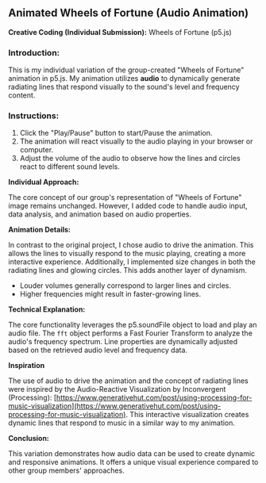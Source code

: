 ## Animated Wheels of Fortune (Audio Animation)

**Creative Coding (Individual Submission):** Wheels of Fortune (p5.js)

### **Introduction:**

This is my individual variation of the group-created "Wheels of Fortune" animation in p5.js. My animation utilizes **audio** to dynamically generate radiating lines that respond visually to the sound's level and frequency content.

### **Instructions:**

1. Click the "Play/Pause" button to start/Pause the animation.
2. The animation will react visually to the audio playing in your browser or computer.
3. Adjust the volume of the audio to observe how the lines and circles react to different sound levels.

**Individual Approach:**

The core concept of our group's representation of "Wheels of Fortune" image remains unchanged. However, I added code to handle audio input, data analysis, and animation based on audio properties. 

**Animation Details:**

In contrast to the original project, I chose audio to drive the animation. This allows the lines to visually respond to the music playing, creating a more interactive experience. Additionally, I implemented size changes in both the radiating lines and glowing circles. This adds another layer of dynamism.

* Louder volumes generally correspond to larger lines and circles.
* Higher frequencies might result in faster-growing lines.

**Technical Explanation:**

The core functionality leverages the p5.soundFile object to load and play an audio file. The `fft` object performs a Fast Fourier Transform to analyze the audio's frequency spectrum. Line properties are dynamically adjusted based on the retrieved audio level and frequency data.

**Inspiration**

The use of audio to drive the animation and the concept of radiating lines were inspired by the Audio-Reactive Visualization by Inconvergent (Processing): [https://www.generativehut.com/post/using-processing-for-music-visualization](https://www.generativehut.com/post/using-processing-for-music-visualization). This interactive visualization creates dynamic lines that respond to music in a similar way to my animation.


**Conclusion:**

This variation demonstrates how audio data can be used to create dynamic and responsive animations. It offers a unique visual experience compared to other group members' approaches.
